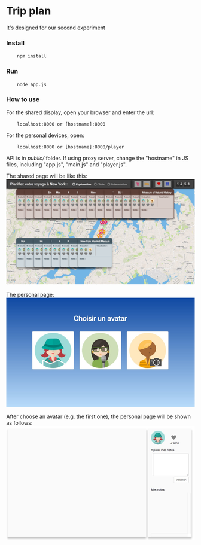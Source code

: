 Trip plan
=====
It's designed for our second experiment

### Install
		npm install
### Run
		node app.js
### How to use

For the shared display, open your browser and enter the url:
		
		localhost:8000 or [hostname]:8000

For the personal devices, open:
		
		localhost:8000 or [hostname]:8000/player

API is in _public/_ folder. If using proxy server, change the "hostname" in JS files, including "app.js", "main.js" and "player.js".

The shared page will be like this:
<img src="https://github.com/InsaLili/Trip/blob/master/public/img/shared-display.png">


The personal page:
<img src="https://github.com/InsaLili/Trip/blob/master/public/img/tablet1.png">

After choose an avatar (e.g. the first one), the personal page will be shown as follows:
<img src="https://github.com/InsaLili/Trip/blob/master/public/img/tablet2.png">



